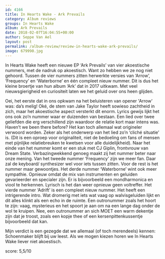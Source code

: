 ```yaml
---
id: 4166
title: In Hearts Wake - Ark Prevails
category: Album reviews
groups: In Hearts Wake
album: Ark Prevails
date: 2018-02-07T16:04:55+00:00
author: Seppe Van Ael
layout: post
permalink: /album-review/review-in-hearts-wake-ark-prevails/
image: 679990.jpg
---
```

In Hearts Wake heeft een nieuwe EP ‘Ark Prevails’ van vier akoestische nummers, met de nadruk op akoestisch. Want zo hebben we ze nog niet gehoord. Tussen de vier nummers zitten herwerkte versies van ‘Arrow’, ‘Frequency’ en ‘Waterborne’ en één compleet nieuw nummer. Dit is dus het kleine broertje van hun album ‘Ark’ dat in 2017 uitkwam. Met veel nieuwsgierigheid en curiositeit laten we het geluid over ons heen glijden.

Oei, het eerste dat in ons opkwam na het beluisteren van opener 'Arrow' was: da’s melig! Oké, de stem van Jake Taylor heeft sowieso zachtheid in zich, maar het akoestische aspect versterkt dit enorm. Lyrics gewijs lijkt het ons ook zo’n nummer waar er duizenden van bestaan. Een lied over twee geliefden die erg verschillend zijn waardoor de relatie kort maar intens was. Haven’t we been there before? Het kan toch allemaal wat origineler verwoord worden. Zeker als het onderwerp van het lied zo’n ‘cliché situatie’ is. (Dit is een oproep voor originaliteit, niet de bedoeling om fans of mensen met pijnlijke relatiebreuken te kwetsen voor alle duidelijkheid). Naar het einde van het nummer komt er een stuk met CJ Giplin, frontvrouw van Dream State. Verbazingwekkend genoeg maakt zij het nummer beter naar onze mening. Van het tweede nummer ‘Frequency’ zijn we meer fan. Daar zal de keyboard/ synthesizer wel voor iets tussen zitten. Voor de rest is het nummer maar gewoontjes. Het derde nummer ‘Waterborne’ wint ook meer sympathie. Opnieuw omdat de mix van instrumenten en geluiden gevarieerder en specialer zijn. Er is bijvoorbeeld een mondharmonica en viool te herkennen. Lyrisch is het dan weer opnieuw geen voltreffer. Het vierde nummer ‘Adrift’ is een compleet nieuw nummer. Het heeft een intrigerende intro. Wat dromerig met iets wat vaag op walvisgeluiden lijkt en dit alles klinkt als een echo in de ruimte. Een outronummer zoals het hoort te zijn: vaag, mysterieus en het spoort je aan om na een lange dag onder de wol te kruipen. Nee, een outronummer an sich MOET een warm dekentje zijn dat je troost, zoals een kopje thee of een kersenpittenkussentje bijvoorbeeld dat kan.

Mijn verdict is een gezegde dat we allemaal (of toch merendeels) kennen: Schoenmaker blijft bij uw leest. Als we mogen kiezen horen we In Hearts Wake liever niet akoestisch.

score: 5,5/10
